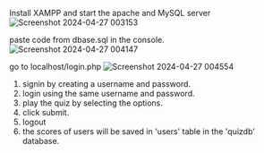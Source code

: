 Install XAMPP and start the apache and MySQL server
![Screenshot 2024-04-27 003153](https://github.com/katyayani03/quiz-app-using-php-and-mysql/assets/162354868/2b4c46a7-5a10-4bb1-8247-9770b6a84171)

paste code from dbase.sql in the console.
![Screenshot 2024-04-27 004147](https://github.com/katyayani03/quiz-app-using-php-and-mysql/assets/162354868/5e8d20ed-7e95-41c1-a4e5-04ef2e2109d9)

go to localhost/login.php
![Screenshot 2024-04-27 004554](https://github.com/katyayani03/quiz-app-using-php-and-mysql/assets/162354868/1d9f1d56-b906-4ca6-92e7-7dc5605617ac)

1. signin by creating a username and password.
2. login using the same username and password.
3. play the quiz by selecting the options.
4. click submit.
5. logout
6. the scores of users will be saved in 'users' table in the 'quizdb' database.
